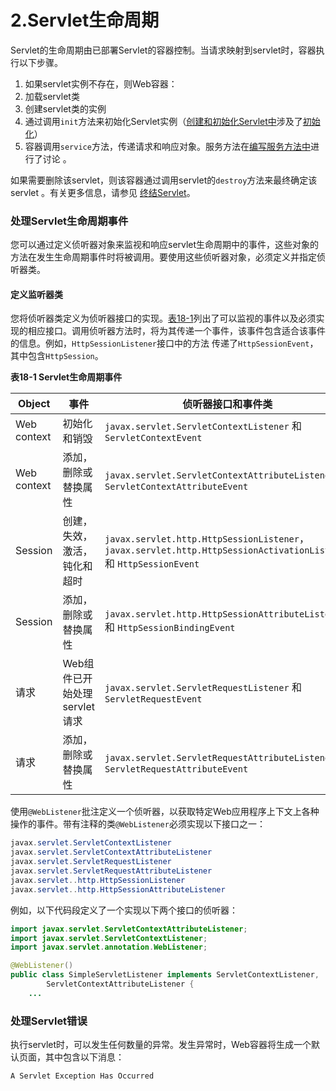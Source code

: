 # 2.Servlet生命周期

Servlet的生命周期由已部署Servlet的容器控制。当请求映射到servlet时，容器执行以下步骤。

1. 如果servlet实例不存在，则Web容器：
2. 加载servlet类
3. 创建servlet类的实例
4. 通过调用`init`方法来初始化Servlet实例（[创建和初始化Servlet中](BNAFU.md)涉及了[初始化](BNAFU.md)）
5. 容器调用`service`方法，传递请求和响应对象。服务方法在[编写服务方法中](BNAFV.md)进行了讨论 。

如果需要删除该servlet，则该容器通过调用servlet的`destroy`方法来最终确定该servlet 。有关更多信息，请参见 [终结Servlet](BNAGS.md)。



### 处理Servlet生命周期事件

您可以通过定义侦听器对象来监视和响应servlet生命周期中的事件，这些对象的方法在发生生命周期事件时将被调用。要使用这些侦听器对象，必须定义并指定侦听器类。



#### 定义监听器类

您将侦听器类定义为侦听器接口的实现。[表18-1](https://javaee.github.io/tutorial/servlets002.html#BNAFL)列出了可以监视的事件以及必须实现的相应接口。调用侦听器方法时，将为其传递一个事件，该事件包含适合该事件的信息。例如，`HttpSessionListener`接口中的方法 传递了`HttpSessionEvent`，其中包含`HttpSession`。



**表18-1 Servlet生命周期事件**

| **Object**  | **事件**                     | **侦听器接口和事件类**                                       |
| ----------- | ---------------------------- | ------------------------------------------------------------ |
| Web context | 初始化和销毁                 | `javax.servlet.ServletContextListener` 和 `ServletContextEvent` |
| Web context | 添加，删除或替换属性         | `javax.servlet.ServletContextAttributeListener` 和 `ServletContextAttributeEvent` |
| Session     | 创建，失效，激活，钝化和超时 | `javax.servlet.http.HttpSessionListener`， `javax.servlet.http.HttpSessionActivationListener`和 `HttpSessionEvent` |
| Session     | 添加，删除或替换属性         | `javax.servlet.http.HttpSessionAttributeListener` 和 `HttpSessionBindingEvent` |
| 请求        | Web组件已开始处理servlet请求 | `javax.servlet.ServletRequestListener` 和 `ServletRequestEvent` |
| 请求        | 添加，删除或替换属性         | `javax.servlet.ServletRequestAttributeListener` 和 `ServletRequestAttributeEvent` |

使用`@WebListener`批注定义一个侦听器，以获取特定Web应用程序上下文上各种操作的事件。带有注释的类`@WebListener`必须实现以下接口之一：

```java
javax.servlet.ServletContextListener
javax.servlet.ServletContextAttributeListener
javax.servlet.ServletRequestListener
javax.servlet.ServletRequestAttributeListener
javax.servlet..http.HttpSessionListener
javax.servlet..http.HttpSessionAttributeListener
```

例如，以下代码段定义了一个实现以下两个接口的侦听器：

```java
import javax.servlet.ServletContextAttributeListener;
import javax.servlet.ServletContextListener;
import javax.servlet.annotation.WebListener;

@WebListener()
public class SimpleServletListener implements ServletContextListener,
        ServletContextAttributeListener {
    ...
```



### 处理Servlet错误

执行servlet时，可以发生任何数量的异常。发生异常时，Web容器将生成一个默认页面，其中包含以下消息：

```oac_no_warn
A Servlet Exception Has Occurred
```